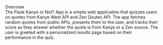 Overview<br>
The Flask Kanye or Not? App is a simple web application that quizzes users on quotes from Kanye West API and Zen Qoutes API. The app fetches random quotes from public APIs, presents them to the user, and tracks their score as they answer whether the quote is from Kanye or a Zen source. The user is greeted with a personalized results page based on their performance in the quiz.
